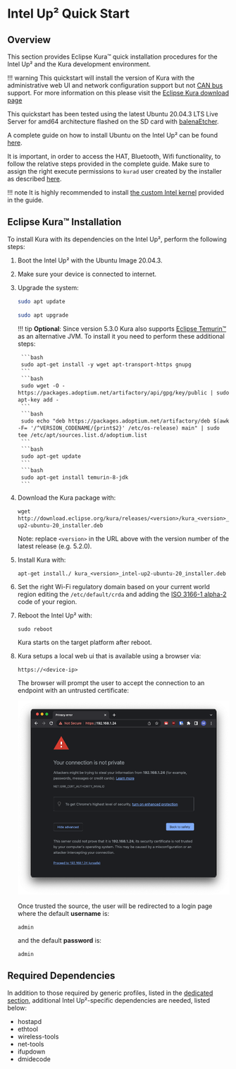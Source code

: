 # Intel Up² Quick Start

## Overview

This section provides Eclipse Kura&trade; quick installation procedures for the Intel Up² and the Kura development environment.

!!! warning
    This quickstart will install the version of Kura with the administrative web UI and network  configuration support but not [CAN bus](https://en.wikipedia.org/wiki/CAN_bus) support. For more information on this please visit the [Eclipse Kura download page](https://websites.eclipseprojects.io/kura/downloads.php)

This quickstart has been tested using the latest Ubuntu 20.04.3 LTS Live Server for amd64 architecture flashed on the SD card with [balenaEtcher](https://www.balena.io/etcher/).

A complete guide on how to install Ubuntu on the Intel Up² can be found [here](https://wiki.up-community.org/Ubuntu).

It is important, in order to access the HAT, Bluetooth, Wifi functionality, to follow the relative steps provided in the complete guide. Make sure to assign the right execute permissions to `kurad` user created by the installer as described [here](https://github.com/up-board/up-community/wiki/Ubuntu_20.04#add-groups).

!!! note
    It is highly recommended to install [the custom Intel kernel](https://github.com/up-board/up-community/wiki/Ubuntu_20.04#install-ubuntu-kernel-540-from-ppa-on-ubuntu-2004) provided in the guide.

## Eclipse Kura&trade; Installation

To install Kura with its dependencies on the Intel Up², perform the
following steps:

1. Boot the Intel Up² with the Ubuntu Image 20.04.3.

2. Make sure your device is connected to internet.

3. Upgrade the system:

    ```bash
    sudo apt update
    ```
    ```bash
    sudo apt upgrade
    ```

    !!! tip
        **Optional**: Since version 5.3.0 Kura also supports [Eclipse Temurin&trade;](https://adoptium.net/en-GB/) as an alternative JVM. To install it you need to perform these additional steps:

        ```bash
        sudo apt-get install -y wget apt-transport-https gnupg
        ```
        ```bash
        sudo wget -O - https://packages.adoptium.net/artifactory/api/gpg/key/public | sudo apt-key add -
        ```
        ```bash
        sudo echo "deb https://packages.adoptium.net/artifactory/deb $(awk -F= '/^VERSION_CODENAME/{print$2}' /etc/os-release) main" | sudo tee /etc/apt/sources.list.d/adoptium.list
        ```
        ```bash
        sudo apt-get update
        ```
        ```bash
        sudo apt-get install temurin-8-jdk
        ```

3. Download the Kura package with:

    ```
    wget http://download.eclipse.org/kura/releases/<version>/kura_<version>_intel-up2-ubuntu-20_installer.deb
    ```

    Note: replace `<version>` in the URL above with the version number of the latest release (e.g. 5.2.0).

6. Install Kura with: 

    ```
    apt-get install./ kura_<version>_intel-up2-ubuntu-20_installer.deb
    ```

7. Set the right Wi-Fi regulatory domain based on your current world region editing the `/etc/default/crda` and adding the [ISO 3166-1 alpha-2](https://it.wikipedia.org/wiki/ISO_3166-1_alpha-2) code of your region.
   
8. Reboot the Intel Up² with:

    ```
    sudo reboot
    ```

    Kura starts on the target platform after reboot.

9. Kura setups a local web ui that is available using a browser via:

    ```
    https://<device-ip>
    ```

    The browser will prompt the user to accept the connection to an endpoint with an untrusted certificate:
    
    ![Proceed trusting the source](./images/untrusted_cert.png)

    Once trusted the source, the user will be redirected to a login page where the default **username** is:

    ```
    admin
    ```

    and the default **password** is:

    ```
    admin
    ```

## Required Dependencies

In addition to those required by generic profiles, listed in the [dedicated section](install-kura.md#kura-dependencies), additional Intel Up²-specific dependencies are needed, listed below:

- hostapd
- ethtool
- wireless-tools
- net-tools
- ifupdown
- dmidecode